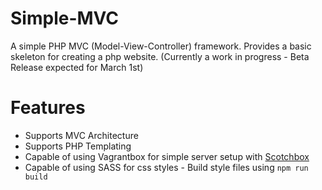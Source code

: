 # Simple-MVC

A simple PHP MVC (Model-View-Controller) framework. Provides a basic skeleton for creating a php website. (Currently a work in progress - Beta Release expected for March 1st)

# Features

* Supports MVC Architecture
* Supports PHP Templating
* Capable of using Vagrantbox for simple server setup with [Scotchbox](https://github.com/scotch-io/scotch-box)
* Capable of using SASS for css styles - Build style files using `npm run build`